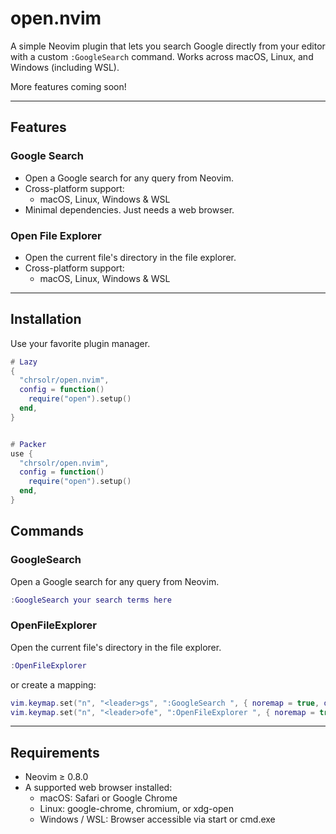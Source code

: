 # open.nvim

A simple Neovim plugin that lets you search Google directly from your editor with a custom `:GoogleSearch` command. Works across macOS, Linux, and Windows (including WSL).

More features coming soon!

---

## Features

### Google Search
- Open a Google search for any query from Neovim.
- Cross-platform support:
  - macOS, Linux, Windows & WSL
- Minimal dependencies. Just needs a web browser.

### Open File Explorer
- Open the current file's directory in the file explorer.
- Cross-platform support:
  - macOS, Linux, Windows & WSL


---

## Installation

Use your favorite plugin manager.

```lua
# Lazy
{
  "chrsolr/open.nvim",
  config = function()
    require("open").setup()
  end,
}


# Packer
use {
  "chrsolr/open.nvim",
  config = function()
    require("open").setup()
  end,
}
```

## Commands

### GoogleSearch

Open a Google search for any query from Neovim.

```lua
:GoogleSearch your search terms here
```

### OpenFileExplorer

Open the current file's directory in the file explorer.

```lua
:OpenFileExplorer
```

or create a mapping:

```lua
vim.keymap.set("n", "<leader>gs", ":GoogleSearch ", { noremap = true, desc = "Search Google in browser" })
vim.keymap.set("n", "<leader>ofe", ":OpenFileExplorer ", { noremap = true, desc = "Open file in file explorer" })
```

---

## Requirements

- Neovim ≥ 0.8.0
- A supported web browser installed:
  - macOS: Safari or Google Chrome
  - Linux: google-chrome, chromium, or xdg-open
  - Windows / WSL: Browser accessible via start or cmd.exe

